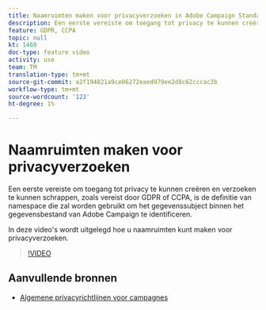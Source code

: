 ```yaml
---
title: Naamruimten maken voor privacyverzoeken in Adobe Campaign Standard (ACS)
description: Een eerste vereiste om toegang tot privacy te kunnen creëren en verzoeken te kunnen schrappen, zoals vereist door GDPR of CCPA, is de definitie van namespace die zal worden gebruikt om het gegevenssubject binnen het gegevensbestand van Adobe Campaign te identificeren. In deze video's wordt uitgelegd hoe u naamruimten kunt maken voor privacyverzoeken.
feature: GDPR, CCPA
topic: null
kt: 1460
doc-type: feature video
activity: use
team: TM
translation-type: tm+mt
source-git-commit: a2f194821a9ce06272eaed979ee2d8c62cccac2b
workflow-type: tm+mt
source-wordcount: '123'
ht-degree: 1%

---
```



# Naamruimten maken voor privacyverzoeken

Een eerste vereiste om toegang tot privacy te kunnen creëren en verzoeken te kunnen schrappen, zoals vereist door GDPR of CCPA, is de definitie van namespace die zal worden gebruikt om het gegevenssubject binnen het gegevensbestand van Adobe Campaign te identificeren.

In deze video&#39;s wordt uitgelegd hoe u naamruimten kunt maken voor privacyverzoeken.

>[!VIDEO](https://video.tv.adobe.com/v/22600?quality=12)

## Aanvullende bronnen

* [Algemene privacyrichtlijnen voor campagnes](https://helpx.adobe.com/campaign/kb/campaign-privacy-overview.html)
